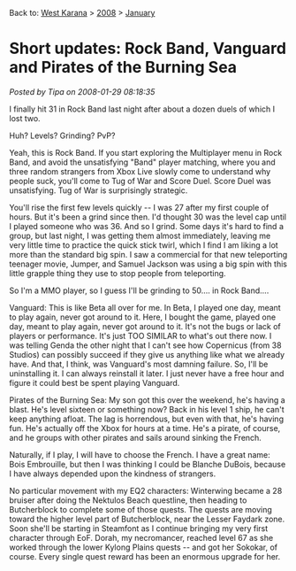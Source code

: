 Back to: [West Karana](/posts/westkarana.md) > [2008](/posts/2008/westkarana.md) > [January](./westkarana.md)
# Short updates: Rock Band, Vanguard and Pirates of the Burning Sea

*Posted by Tipa on 2008-01-29 08:18:35*

I finally hit 31 in Rock Band last night after about a dozen duels of which I lost two.

Huh? Levels? Grinding? PvP?

Yeah, this is Rock Band. If you start exploring the Multiplayer menu in Rock Band, and avoid the unsatisfying "Band" player matching, where you and three random strangers from Xbox Live slowly come to understand why people suck, you'll come to Tug of War and Score Duel. Score Duel was unsatisfying. Tug of War is surprisingly strategic.

You'll rise the first few levels quickly -- I was 27 after my first couple of hours. But it's been a grind since then. I'd thought 30 was the level cap until I played someone who was 36. And so I grind. Some days it's hard to find a group, but last night, I was getting them almost immediately, leaving me very little time to practice the quick stick twirl, which I find I am liking a lot more than the standard big spin. I saw a commercial for that new teleporting teenager movie, Jumper, and Samuel Jackson was using a big spin with this little grapple thing they use to stop people from teleporting.

So I'm a MMO player, so I guess I'll be grinding to 50.... in Rock Band....

Vanguard: This is like Beta all over for me. In Beta, I played one day, meant to play again, never got around to it. Here, I bought the game, played one day, meant to play again, never got around to it. It's not the bugs or lack of players or performance. It's just TOO SIMILAR to what's out there now. I was telling Genda the other night that I can't see how Copernicus (from 38 Studios) can possibly succeed if they give us anything like what we already have. And that, I think, was Vanguard's most damning failure. So, I'll be uninstalling it. I can always reinstall it later. I just never have a free hour and figure it could best be spent playing Vanguard.

Pirates of the Burning Sea: My son got this over the weekend, he's having a blast. He's level sixteen or something now? Back in his level 1 ship, he can't keep anything afloat. The lag is horrendous, but even with that, he's having fun. He's actually off the Xbox for hours at a time. He's a pirate, of course, and he groups with other pirates and sails around sinking the French.

Naturally, if I play, I will have to choose the French. I have a great name: Bois Embrouille, but then I was thinking I could be Blanche DuBois, because I have always depended upon the kindness of strangers.

No particular movement with my EQ2 characters: Winterwing became a 28 bruiser after doing the Nektulos Beach questline, then heading to Butcherblock to complete some of those quests. The quests are moving toward the higher level part of Butcherblock, near the Lesser Faydark zone. Soon she'll be starting in Steamfont as I continue bringing my very first character through EoF. Dorah, my necromancer, reached level 67 as she worked through the lower Kylong Plains quests -- and got her Sokokar, of course. Every single quest reward has been an enormous upgrade for her.
